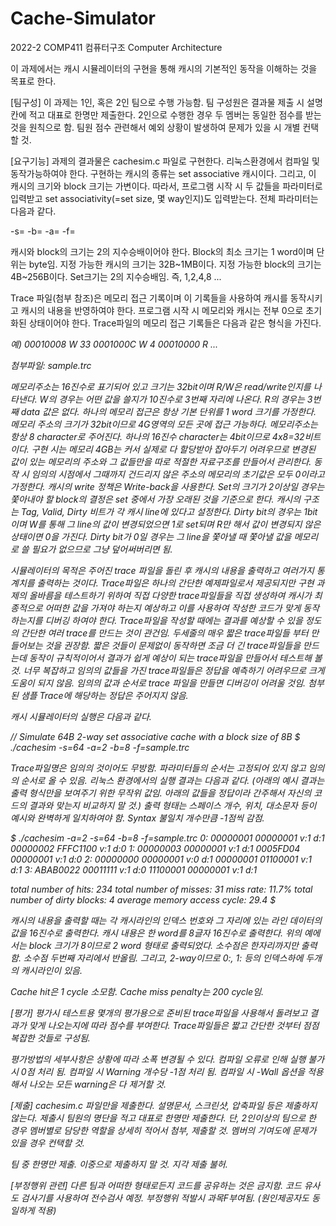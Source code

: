 # Cache-Simulator
2022-2 COMP411 컴퓨터구조 Computer Architecture

이 과제에서는 캐시 시뮬레이터의 구현을 통해 캐시의 기본적인 동작을 이해하는 것을 목표로 한다.

[팀구성]
이 과제는 1인, 혹은 2인 팀으로 수행 가능함.
팀 구성원은 결과물 제출 시 설명칸에 적고 대표로 한명만 제출한다.
2인으로 수행한 경우 두 멤버는 동일한 점수를 받는 것을 원칙으로 함.
팀원 점수 관련해서 예외 상황이 발생하여 문제가 있을 시 개별 컨택할 것.

[요구기능]
과제의 결과물은 cachesim.c 파일로 구현한다. 리눅스환경에서 컴파일 및 동작가능하여야 한다.
구현하는 캐시의 종류는 set associative 캐시이다. 그리고, 이 캐시의 크기와 block 크기는 가변이다.
따라서, 프로그램 시작 시 두 값들을 파라미터로 입력받고 set associativity(=set size, 몇 way인지)도 입력받는다. 전체 파라미터는 다음과 같다.

-s=<cache size>
-b=<block size> 
-a=<set size>
-f=<trace file name>

캐시와 block의 크기는 2의 지수승배이어야 한다. Block의 최소 크기는 1 word이며 단위는 byte임.
지정 가능한 캐시의 크기는 32B~1MB이다.
지정 가능한 block의 크기는 4B~256B이다.
Set크기는 2의 지수승배임. 즉, 1,2,4,8 ... 

Trace 파일(첨부 참조)은 메모리 접근 기록이며 이 기록들을 사용하여 캐시를 동작시키고 캐시의 내용을 반영하여야 한다. 프로그램 시작 시 메모리와 캐시는 전부 0으로 초기화된 상태이어야 한다. Trace파일의 메모리 접근 기록들은 다음과 같은 형식을 가진다.

<Address> <R/W> <data>

예) 00010008 W 33
      0001000C W 4
      00010000 R
      ...

첨부파일: sample.trc

메모리주소는 16진수로 표기되어 있고 크기는 32bit이며 R/W은 read/write인지를 나타낸다. W의 경우는 어떤 값을 쓸지가 10진수로 3번째 자리에 나온다. R의 경우는 3번째 data 값은 없다.
하나의 메모리 접근은 항상 기본 단위를 1 word 크기를 가정한다.
메모리 주소의 크기가 32bit이므로 4G영역의 모든 곳에 접근 가능하다. 메모리주소는 항상 8 character로 주어진다. 하나의 16진수 character는 4bit이므로 4x8=32비트이다. 구현 시는 메모리 4GB는 커서 실제로 다 할당받아 잡아두기 어려우므로 변경된 값이 있는 메모리의 주소와 그 값들만을 따로 적절한 자료구조를 만들어서 관리한다. 동작 시 임의의 시점에서 그때까지 건드리지 않은 주소의 메모리의 초기값은 모두 0이라고 가정한다.
캐시의 write 정책은 Write-back을 사용한다.
Set의 크기가 2이상일 경우는 쫓아내야 할 block의 결정은 set 중에서 가장 오래된 것을 기준으로 한다. 
캐시의 구조는 Tag, Valid, Dirty 비트가 각 캐시 line에 있다고 설정한다. Dirty bit의 경우는 1bit이며 W를 통해 그 line의 값이 변경되었으면 1로 set되며 R만 해서 값이 변경되지 않은 상태이면 0을 가진다. Dirty bit가 0일 경우는 그 line을 쫓아낼 때 쫓아낼 값을 메모리로 쓸 필요가 없으므로 그냥 덮어써버리면 됨.

시뮬레이터의 목적은 주어진 trace 파일을 돌린 후 캐시의 내용을 출력하고 여러가지 통계치를 출력하는 것이다.
Trace파일은 하나의 간단한 예제파일로서 제공되지만 구현 과제의 올바름을 테스트하기 위하여 직접 다양한 trace파일들을 직접 생성하여 캐시가 최종적으로 어떠한 값을 가져야 하는지 예상하고 이를 사용하여 작성한 코드가 맞게 동작하는지를 디버깅 하여야 한다.
Trace파일을 작성할 때에는 결과를 예상할 수 있을 정도의 간단한 여러 trace를 만드는 것이 관건임. 두세줄의 매우 짧은 trace파일들 부터 만들어보는 것을 권장함. 짧은 것들이 문제없이 동작하면 조금 더 긴 trace파일들을 만드는데 동작이 규칙적이어서 결과가 쉽게 예상이 되는 trace파일을 만들어서 테스트해 볼 것. 너무 복잡하고 임의의 값들을 가진 trace파일들은 정답을 예측하기 어려우므로 크게 도움이 되지 않음.
임의의 값과 순서로 trace 파일을 만들면 디버깅이 어려울 것임. 첨부된 샘플 Trace에 해당하는 정답은 주어지지 않음.

캐시 시뮬레이터의 실행은 다음과 같다. 

// Simulate 64B 2-way set associative cache with a block size of 8B
$ ./cachesim -s=64 -a=2 -b=8 -f=sample.trc
 
Trace파일명은 임의의 것이어도 무방함. 파라미터들의 순서는 고정되어 있지 않고 임의의 순서로 올 수 있음.
리눅스 환경에서의 실행 결과는 다음과 같다.
(아래의 예시 결과는 출력 형식만을 보여주기 위한 무작위 값임. 아래의 값들을 정답이라 간주해서 자신의 코드의 결과와 맞는지 비교하지 말 것.)
출력 형태는 스페이스 개수, 위치, 대소문자 등이 예시와 완벽하게 일치하여야 함.
Syntax 불일치 개수만큼  -1점씩 감점.

$ ./cachesim -a=2 -s=64 -b=8 -f=sample.trc
0: 00000001 00000001 v:1 d:1
   00000002 FFFC1100 v:1 d:0
1: 00000003 00000001 v:1 d:1
   0005FD04 00000001 v:1 d:0
2: 00000000 00000001 v:0 d:1
   00000001 01100001 v:1 d:1
3: ABAB0022 00011111 v:1 d:0
   11100001 00000001 v:1 d:1

total number of hits: 234
total number of misses: 31
miss rate: 11.7%
total number of dirty blocks: 4
average memory access cycle: 29.4
$ 
 
캐시의 내용을 출력할 때는 각 캐시라인의 인덱스 번호와 그 자리에 있는 라인 데이터의 값을 16진수로 출력한다. 캐시 내용은 한 word를 8글자 16진수로 출력한다. 위의 예에서는 block 크기가 8이므로 2 word 형태로 출력되었다. 소수점은 한자리까지만 출력함. 소수점 두번째 자리에서 반올림. 그리고, 2-way이므로 0:, 1:  등의 인덱스하에 두개의 캐시라인이 있음.
 

Cache hit은 1 cycle 소모함.
Cache miss penalty는 200 cycle임.
 
[평가] 
평가시 테스트용 몇개의 평가용으로 준비된 trace파일을 사용해서 돌려보고 결과가 맞게 나오는지에 따라 점수를 부여한다. Trace파일들은 짧고 간단한 것부터 점점 복잡한 것들로 구성됨.

평가방법의 세부사항은 상황에 따라 소폭 변경될 수 있다.
컴파일 오류로 인해 실행 불가시 0점 처리 됨.
컴파일 시 Warning 개수당 -1점 처리 됨. 컴파일 시 -Wall 옵션을 적용해서 나오는 모든 warning은 다 제거할 것.

[제출]
cachesim.c 파일만을 제출한다. 설명문서, 스크린샷, 압축파일 등은 제출하지 않는다.
제출시 팀원의 명단을 적고 대표로 한명만 제출한다.
단, 2인이상의 팀으로 한 경우 멤버별로 담당한 역할을 상세히 적어서 첨부, 제출할 것.
멤버의 기여도에 문제가 있을 경우 컨택할 것.

팀 중 한명만 제출. 이중으로 제출하지 말 것.
지각 제출 불허.


[부정행위 관련]
다른 팀과 어떠한 형태로든지 코드를 공유하는 것은 금지함. 코드 유사도 검사기를 사용하여 전수검사 예정.
부정행위 적발시 과목F부여됨. (원인제공자도 동일하게 적용)
